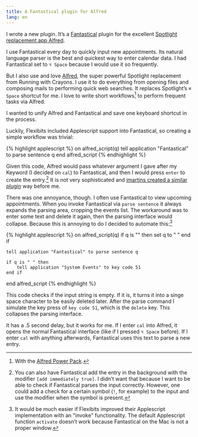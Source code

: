 ```yaml
---
title: A Fantastical plugin for Alfred
lang: en
---
```


I wrote a new plugin. It’s a [Fantastical](http://flexibits.com/fantastical) plugin for the excellent [Spotlight replacement app Alfred](http://www.alfredapp.com).
<!--more-->

I use Fantastical every day to quickly input new appointments. Its natural language parser is the best and quickest way to enter calendar data. I had Fantastical set to `⌥ Space` because I would use it so frequently.

But I also use and love [Alfred](http://www.alfredapp.com/), the super powerful Spotlight replacement from Running with Crayons. I use it to do everything from opening files and composing mails to performing quick web searches. It replaces Spotlight’s `⌘ Space` shortcut for me. I love to write short workflows[^powerpack] to perform frequent tasks via Alfred.

[^powerpack]: With the [Alfred Power Pack](https://buy.alfredapp.com).

I wanted to unify Alfred and Fantastical and save one keyboard shortcut in the process.

Luckily, Flexibits included Applescript support into Fantastical, so creating a simple workflow was trivial:

{% highlight applescript %}
on alfred_script(q)
    tell application "Fantastical" to parse sentence q
end alfred_script
{% endhighlight %}

Given this code, Alfred would pass whatever argument I gave after my Keyword (I decided on `cal`) to Fantastical, and then I would press `enter` to create the entry.[^instant] It is not very sophisticated and [imartins created a similar plugin](http://www.alfredforum.com/topic/1272-add-to-fantastical/) way before me.

[^instant]: You can also have Fantastical add the entry in the background with the modifier `[add immediately true]`. I didn’t want that because I want to be able to check if Fantastical parses the input correctly. However, one could add a check for a certain symbol (`!`, for example) to the input and use the modifier when the symbol is present.

There was one annoyance, though. I often use Fantastical to view upcoming appointments. When you invoke Fantastical via `parse sentence` it always expands the parsing area, cropping the events list. The workaround was to enter some text and delete it again, then the parsing interface would collapse. Because this is annoying to do I decided to automate this:[^automate]

{% highlight applescript %}
on alfred_script(q)
    if q is "" then
        set q to " "
    end if

    tell application "Fantastical" to parse sentence q

    if q is " " then
        tell application "System Events" to key code 51
    end if
end alfred_script
{% endhighlight %}

This code checks if the input string is empty. If it is, it turns it into a singe space character to be easily deleted later. After the parse command I simulate the key press of `key code 51`, which is the `delete` key. This collapses the parsing interface.

It has a .5 second delay, but it works for me. If I enter `cal` into Alfred, it opens the normal Fantastical interface (like if I pressed `⌥ Space` before). If I enter `cal` with anything afterwards, Fantastical uses this text to parse a new entry.

[^automate]: It would be much easier if Flexibits improved their Applescript implementation with an "invoke" functionality. The default Applescript function `activate` doesn’t work because Fantastical on the Mac is not a proper window.
